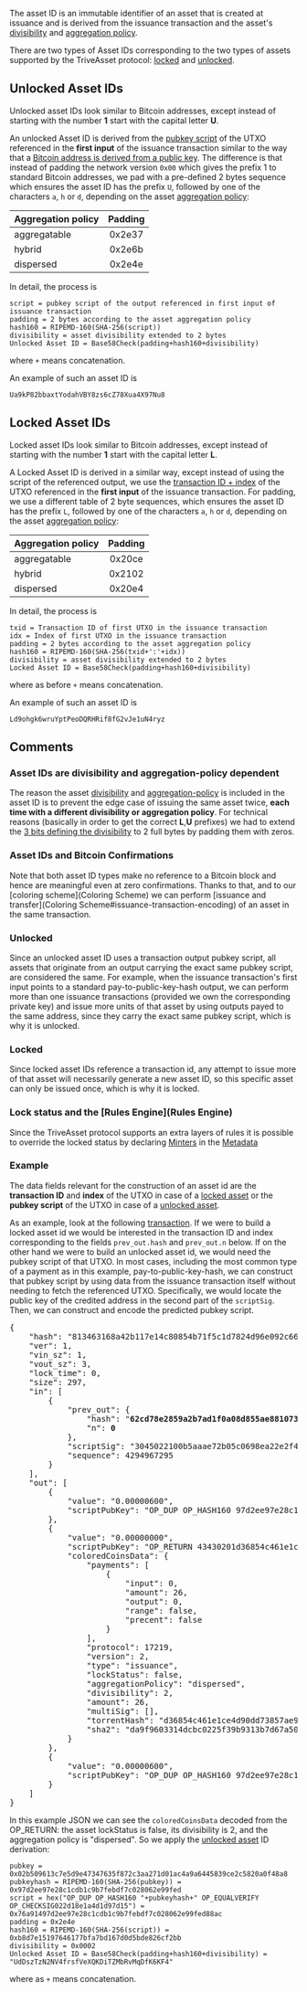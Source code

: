 The asset ID is an immutable identifier of an asset that is created at issuance and is derived from the issuance transaction and the asset's [divisibility](Embedding-Scheme#asset-divisibility) and [aggregation policy](Embedding-Scheme#asset-aggregation-policy). 

There are two types of Asset IDs corresponding to the two types of assets supported by the TriveAsset protocol: [locked](Benefits#locked-assets) and [unlocked](Benefits#unlocked-assets).

## Unlocked Asset IDs
Unlocked asset IDs look similar to Bitcoin addresses, except instead of starting with the number **1** start with the capital letter **U**.

An unlocked Asset ID is derived from the [pubkey script](#example) of the UTXO referenced in the **first input** of the issuance transaction similar to the way that a [Bitcoin address is derived from a public key](https://en.bitcoin.it/wiki/Technical_background_of_version_1_Bitcoin_addresses).
The difference is that instead of padding the network version `0x00` which gives the prefix 1 to standard Bitcoin addresses, we pad with a pre-defined 2 bytes sequence which ensures the asset ID has the prefix `U`, followed by one of the characters `a`, `h` or `d`, depending on the asset [aggregation policy](#aggregation_policy):

| Aggregation policy | Padding |
|--------------------|:-------:|
| aggregatable       | 0x2e37  |
| hybrid             | 0x2e6b  |
| dispersed          | 0x2e4e  |

In detail, the process is
```
script = pubkey script of the output referenced in first input of issuance transaction
padding = 2 bytes according to the asset aggregation policy
hash160 = RIPEMD-160(SHA-256(script))
divisibility = asset divisibility extended to 2 bytes
Unlocked Asset ID = Base58Check(padding+hash160+divisibility)
```
where `+` means concatenation.

An example of such an asset ID is 
```
Ua9kP82bbaxtYodahVBY8zs6cZ78Xua4X97Nu8
```

## Locked Asset IDs
Locked asset IDs look similar to Bitcoin addresses, except instead of starting with the number **1** start with the capital letter **L**.

A Locked Asset ID is derived in a similar way, except instead of using the script of the referenced output, we use the [transaction ID + index](#example) of the UTXO referenced in the **first input** of the issuance transaction.
For padding, we use a different table of 2 byte sequences, which ensures the asset ID has the prefix `L`, followed by one of the characters `a`, `h` or `d`, depending on the asset [aggregation policy](Embedding-Scheme#asset-aggregation-policy):

| Aggregation policy | Padding |
|--------------------|:-------:|
| aggregatable       | 0x20ce  |
| hybrid             | 0x2102  |
| dispersed          | 0x20e4  |

In detail, the process is
```
txid = Transaction ID of first UTXO in the issuance transaction 
idx = Index of first UTXO in the issuance transaction 
padding = 2 bytes according to the asset aggregation policy
hash160 = RIPEMD-160(SHA-256(txid+':'+idx))
divisibility = asset divisibility extended to 2 bytes
Locked Asset ID = Base58Check(padding+hash160+divisibility)
```
where as before `+` means concatenation.

An example of such an asset ID is 
```
Ld9ohgk6wruYptPeoDQRHRif8fG2vJe1uN4ryz
```
## Comments

### Asset IDs are divisibility and aggregation-policy dependent
The reason the asset [divisibility](Embedding-Scheme#asset-divisibility) and [aggregation-policy](Embedding-Scheme#asset-aggregation-policy) is included in the asset ID is to prevent the edge case of issuing the same asset twice, **each time with a different divisibility or aggregation policy**.
For technical reasons (basically in order to get the correct **L**,**U** prefixes) we had to extend the [3 bits defining the divisibility](Embedding-Scheme#issuance-flag) to 2 full bytes by padding them with zeros.

### Asset IDs and Bitcoin Confirmations
Note that both asset ID types make no reference to a Bitcoin block and hence are meaningful even at zero confirmations.
Thanks to that, and to our [coloring scheme](Coloring Scheme) we can perform [issuance and transfer](Coloring Scheme#issuance-transaction-encoding) of an asset in the same transaction.

### Unlocked
Since an unlocked asset ID uses a transaction output pubkey script, all assets that originate from an output carrying the exact same pubkey script, are considered the same. For example, when the issuance transaction's first input points to a standard pay-to-public-key-hash output, we can perform more than one issuance transactions (provided we own the corresponding private key) and issue more units of that asset by using outputs payed to the same address, since they carry the exact same pubkey script, which is why it is unlocked.

### Locked
Since locked asset IDs reference a transaction id, any attempt to issue more of that asset will necessarily generate a new asset ID, so this specific asset can only be issued once, which is why it is locked.

### Lock status and the [Rules Engine](Rules Engine)
Since the TriveAsset protocol supports an extra layers of rules it is possible to override the locked status by declaring [Minters](Rules#minters) in the [Metadata](Metadata)

### Example
The data fields relevant for the construction of an asset id are the **transaction ID** and **index** of the UTXO in case of a [locked asset](#locked) or the **pubkey script** of the UTXO in case of a [unlocked asset](#unlocked).

As an example, look at the following [transaction](http://coloredcoins.org/explorer/testnet/tx/813463168a42b117e14c80854b71f5c1d7824d96e092c6648a5adfd49acd7e4b). If we were to build a locked asset id we would be interested in the transaction ID and index corresponding to the fields `prev_out.hash` and `prev_out.n` below.
If on the other hand we were to build an unlocked asset id, we would need the pubkey script of that UTXO. In most cases, including the most common type of a payment as in this example, pay-to-public-key-hash, we can construct that pubkey script by using data from the issuance transaction itself without needing to fetch the referenced UTXO.
Specifically, we would locate the public key of the credited address in the second part of the `scriptSig`.
Then, we can construct and encode the predicted pubkey script.

<pre>
{
    "hash": "813463168a42b117e14c80854b71f5c1d7824d96e092c6648a5adfd49acd7e4b",
    "ver": 1,
    "vin_sz": 1,
    "vout_sz": 3,
    "lock_time": 0,
    "size": 297,
    "in": [
        {
            "prev_out": {
                "hash": "<b>62cd78e2859a2b7ad1f0a08d855ae881073f5b7beb3e98957c22d5ee2f081932</b>",
                "n": <b>0</b>
            },
            "scriptSig": "3045022100b5aaae72b05c0698ea22e2f4cb3f3a46e5a0a1c1a98772b1c7305476b9ae5e1f02200276a003694eab8d12bc5791624b60b1c68486e4b985f2a672751bb35295202b01 <b>02b509613c7e5d9e47347635f872c3aa271d01ac4a9a6445839ce2c5820a0f48a8</b>",
            "sequence": 4294967295
        }
    ],
    "out": [
        {
            "value": "0.00000600",
            "scriptPubKey": "OP_DUP OP_HASH160 97d2ee97e28c1cdb1c9b7febdf7c028062e99fed OP_EQUALVERIFY OP_CHECKSIG"
        },
        {
            "value": "0.00000000",
            "scriptPubKey": "OP_RETURN 43430201d36854c461e1ce4d90dd73857ae9fa5349f6ba4ada9f9603314dcbc0225f39b9313b7d67a5059e00e0b179e01cf8f879eaaa7fa31a001a48",
            "coloredCoinsData": {
                "payments": [
                    {
                        "input": 0,
                        "amount": 26,
                        "output": 0,
                        "range": false,
                        "precent": false
                    }
                ],
                "protocol": 17219,
                "version": 2,
                "type": "issuance",
                "lockStatus": false,
                "aggregationPolicy": "dispersed",
                "divisibility": 2,
                "amount": 26,
                "multiSig": [],
                "torrentHash": "d36854c461e1ce4d90dd73857ae9fa5349f6ba4a",
                "sha2": "da9f9603314dcbc0225f39b9313b7d67a5059e00e0b179e01cf8f879eaaa7fa3"
            }
        },
        {
            "value": "0.00000600",
            "scriptPubKey": "OP_DUP OP_HASH160 97d2ee97e28c1cdb1c9b7febdf7c028062e99fed OP_EQUALVERIFY OP_CHECKSIG"
        }
    ]
}
</pre>

In this example JSON we can see the `coloredCoinsData` decoded from the OP_RETURN:
the asset lockStatus is false, its divisibility is 2, and the aggregation policy is "dispersed".
So we apply the [unlocked asset](#unlocked) ID derivation:
```
pubkey = 0x02b509613c7e5d9e47347635f872c3aa271d01ac4a9a6445839ce2c5820a0f48a8
pubkeyhash = RIPEMD-160(SHA-256(pubkey)) = 0x97d2ee97e28c1cdb1c9b7febdf7c028062e99fed
script = hex("OP_DUP OP_HASH160 "+pubkeyhash+" OP_EQUALVERIFY OP_CHECKSIG022d18e1a4d1d97d15") = 0x76a91497d2ee97e28c1cdb1c9b7febdf7c028062e99fed88ac
padding = 0x2e4e
hash160 = RIPEMD-160(SHA-256(script)) = 0xb8d7e15197646177bfa7bd167d0d5bde826cf2bb
divisibility = 0x0002
Unlocked Asset ID = Base58Check(padding+hash160+divisibility) = "UdDszTzN2NV4frsfVeXQKDiTZMbRvMqDfK6KF4"
```
where as `+` means concatenation.